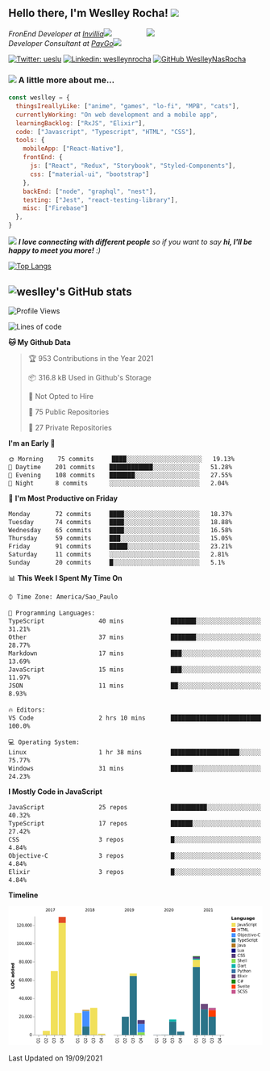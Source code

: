 <h2> Hello there, I'm Weslley Rocha! <img src="https://media.giphy.com/media/fx5E5RjtqBltDFKEO9/giphy.gif" width="50"></h2>
<img align='right' src="https://media1.tenor.com/images/27d8aae6d60c3576150e1f4d7a932791/tenor.gif" width="230">
<p><em>FronEnd Developer at <a href="http://www.invillia.com">Invillia</a><img src="https://media.giphy.com/media/QBA0hheefI83XJL7Sl/giphy.gif" width="30"></br>Developer Consultant at <a href="https://www.paygo.com.br">PayGo</a><img src="https://media.giphy.com/media/WUlplcMpOCEmTGBtBW/giphy.gif" width="30">
</em></p>



[![Twitter: ueslu](https://img.shields.io/twitter/follow/ueslu?style=social)](https://twitter.com/ueslu)
[![Linkedin: weslleynrocha](https://img.shields.io/badge/-weslleynrocha-blue?style=flat-square&logo=Linkedin&logoColor=white&link=https://www.linkedin.com/in/weslleynrocha/)](https://www.linkedin.com/in/weslleynrocha/)
[![GitHub WeslleyNasRocha](https://img.shields.io/github/followers/WeslleyNasRocha?label=follow&style=social)](https://github.com/WeslleyNasRocha)


### <img src="https://media.giphy.com/media/VgCDAzcKvsR6OM0uWg/giphy.gif" width="50"> A little more about me...  

```javascript
const weslley = {
  thingsIreallyLike: ["anime", "games", "lo-fi", "MPB", "cats"],
  currentlyWorking: "On web development and a mobile app",
  learningBacklog: ["RxJS", "Elixir"],
  code: ["Javascript", "Typescript", "HTML", "CSS"],
  tools: {
    mobileApp: ["React-Native"],
    frontEnd: {
      js: ["React", "Redux", "Storybook", "Styled-Components"],
      css: ["material-ui", "bootstrap"]
    },
    backEnd: ["node", "graphql", "nest"],
    testing: ["Jest", "react-testing-library"],
    misc: ["Firebase"]
  },
}
```

<img src="https://media.giphy.com/media/LnQjpWaON8nhr21vNW/giphy.gif" width="60"> <em><b>I love connecting with different people</b> so if you want to say <b>hi, I'll be happy to meet you more!</b> :)</em>

[![Top Langs](https://github-readme-stats.vercel.app/api/top-langs/?username=weslleynasrocha&theme=dracula)](https://github.com/weslleynasrocha/github-readme-stats)

![weslley's GitHub stats](https://github-readme-stats.vercel.app/api?username=weslleynasrocha&show_icons=true&theme=dracula)
---

<!--START_SECTION:waka-->
![Profile Views](http://img.shields.io/badge/Profile%20Views-0-blue)

![Lines of code](https://img.shields.io/badge/From%20Hello%20World%20I%27ve%20Written-559813%20lines%20of%20code-blue)

**🐱 My Github Data** 

> 🏆 953 Contributions in the Year 2021
 > 
> 📦 316.8 kB Used in Github's Storage 
 > 
> 🚫 Not Opted to Hire
 > 
> 📜 75 Public Repositories 
 > 
> 🔑 27 Private Repositories  
 > 
**I'm an Early 🐤** 

```text
🌞 Morning    75 commits     ████░░░░░░░░░░░░░░░░░░░░░   19.13% 
🌆 Daytime    201 commits    ████████████░░░░░░░░░░░░░   51.28% 
🌃 Evening    108 commits    ███████░░░░░░░░░░░░░░░░░░   27.55% 
🌙 Night      8 commits      ░░░░░░░░░░░░░░░░░░░░░░░░░   2.04%

```
📅 **I'm Most Productive on Friday** 

```text
Monday       72 commits     ████░░░░░░░░░░░░░░░░░░░░░   18.37% 
Tuesday      74 commits     ████░░░░░░░░░░░░░░░░░░░░░   18.88% 
Wednesday    65 commits     ████░░░░░░░░░░░░░░░░░░░░░   16.58% 
Thursday     59 commits     ███░░░░░░░░░░░░░░░░░░░░░░   15.05% 
Friday       91 commits     █████░░░░░░░░░░░░░░░░░░░░   23.21% 
Saturday     11 commits     ░░░░░░░░░░░░░░░░░░░░░░░░░   2.81% 
Sunday       20 commits     █░░░░░░░░░░░░░░░░░░░░░░░░   5.1%

```


📊 **This Week I Spent My Time On** 

```text
⌚︎ Time Zone: America/Sao_Paulo

💬 Programming Languages: 
TypeScript               40 mins             ███████░░░░░░░░░░░░░░░░░░   31.21% 
Other                    37 mins             ███████░░░░░░░░░░░░░░░░░░   28.77% 
Markdown                 17 mins             ███░░░░░░░░░░░░░░░░░░░░░░   13.69% 
JavaScript               15 mins             ███░░░░░░░░░░░░░░░░░░░░░░   11.97% 
JSON                     11 mins             ██░░░░░░░░░░░░░░░░░░░░░░░   8.93%

🔥 Editors: 
VS Code                  2 hrs 10 mins       █████████████████████████   100.0%

💻 Operating System: 
Linux                    1 hr 38 mins        ███████████████████░░░░░░   75.77% 
Windows                  31 mins             ██████░░░░░░░░░░░░░░░░░░░   24.23%

```

**I Mostly Code in JavaScript** 

```text
JavaScript               25 repos            ██████████░░░░░░░░░░░░░░░   40.32% 
TypeScript               17 repos            ██████░░░░░░░░░░░░░░░░░░░   27.42% 
CSS                      3 repos             █░░░░░░░░░░░░░░░░░░░░░░░░   4.84% 
Objective-C              3 repos             █░░░░░░░░░░░░░░░░░░░░░░░░   4.84% 
Elixir                   3 repos             █░░░░░░░░░░░░░░░░░░░░░░░░   4.84%

```


**Timeline**

![Chart not found](https://raw.githubusercontent.com/WeslleyNasRocha/WeslleyNasRocha/master/charts/bar_graph.png) 


 Last Updated on 19/09/2021
<!--END_SECTION:waka-->
